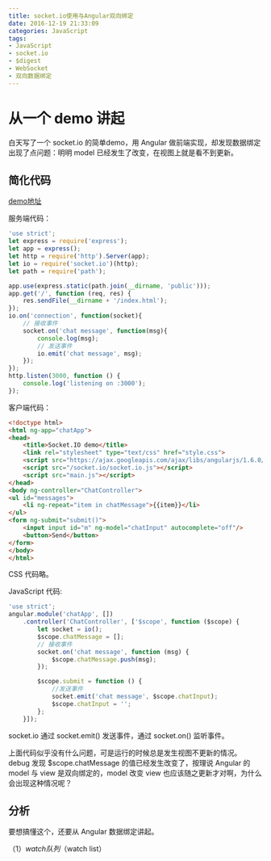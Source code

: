 ```yaml
---
title: socket.io使用与Angular双向绑定
date: 2016-12-19 21:33:09
categories: JavaScript
tags:
- JavaScript
- socket.io
- $digest
- WebSocket
- 双向数据绑定
---
```


# 从一个 demo 讲起

白天写了一个 socket.io 的简单demo，用 Angular 做前端实现，却发现数据绑定出现了点问题：明明 model 已经发生了改变，在视图上就是看不到更新。

## 简化代码

[demo地址](https://github.com/Leo555/socket.io-demo)

服务端代码：

```javascript
'use strict';
let express = require('express');
let app = express();
let http = require('http').Server(app);
let io = require('socket.io')(http);
let path = require('path');

app.use(express.static(path.join(__dirname, 'public')));
app.get('/', function (req, res) {
    res.sendFile(__dirname + '/index.html');
});
io.on('connection', function(socket){
    // 接收事件
    socket.on('chat message', function(msg){
        console.log(msg);
        // 发送事件
        io.emit('chat message', msg);
    });
});
http.listen(3000, function () {
    console.log('listening on :3000');
});
```

客户端代码：

```html
<!doctype html>
<html ng-app="chatApp">
<head>
    <title>Socket.IO demo</title>
    <link rel="stylesheet" type="text/css" href="style.css">
    <script src="https://ajax.googleapis.com/ajax/libs/angularjs/1.6.0/angular.min.js"></script>
    <script src="/socket.io/socket.io.js"></script>
    <script src="main.js"></script>
</head>
<body ng-controller="ChatController">
<ul id="messages">
    <li ng-repeat="item in chatMessage">{{item}}</li>
</ul>
<form ng-submit="submit()">
    <input input id="m" ng-model="chatInput" autocomplete="off"/>
    <button>Send</button>
</form>
</body>
</html>
```

CSS 代码略。

JavaScript 代码:

```javascript
'use strict';
angular.module('chatApp', [])
    .controller('ChatController', ['$scope', function ($scope) {
        let socket = io();
        $scope.chatMessage = [];
        // 接收事件
        socket.on('chat message', function (msg) {
            $scope.chatMessage.push(msg);
        });

        $scope.submit = function () {
            //发送事件
            socket.emit('chat message', $scope.chatInput);
            $scope.chatInput = '';
        };
    }]);
```

socket.io 通过 socket.emit() 发送事件，通过 socket.on() 监听事件。

上面代码似乎没有什么问题，可是运行的时候总是发生视图不更新的情况。
debug 发现 $scope.chatMessage 的值已经发生改变了，按理说 Angular 的 model 与 view 是双向绑定的，model 改变 view 也应该随之更新才对啊，为什么会出现这种情况呢？

## 分析

要想搞懂这个，还要从 Angular 数据绑定讲起。

（1）$watch 队列（$watch list）